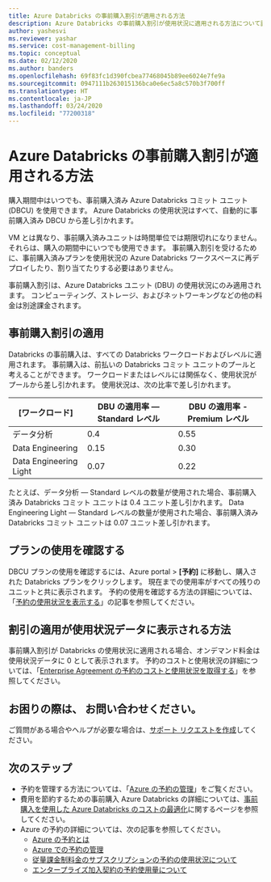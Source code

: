 ```yaml
---
title: Azure Databricks の事前購入割引が適用される方法
description: Azure Databricks の事前購入割引が使用状況に適用される方法について説明します。
author: yashesvi
ms.reviewer: yashar
ms.service: cost-management-billing
ms.topic: conceptual
ms.date: 02/12/2020
ms.author: banders
ms.openlocfilehash: 69f83fc1d390fcbea77468045b89ee6024e7fe9a
ms.sourcegitcommit: 0947111b263015136bca0e6ec5a8c570b3f700ff
ms.translationtype: HT
ms.contentlocale: ja-JP
ms.lasthandoff: 03/24/2020
ms.locfileid: "77200318"
---
```

# <a name="how-azure-databricks-pre-purchase-discount-is-applied"></a>Azure Databricks の事前購入割引が適用される方法

購入期間中はいつでも、事前購入済み Azure Databricks コミット ユニット (DBCU) を使用できます。 Azure Databricks の使用状況はすべて、自動的に事前購入済み DBCU から差し引かれます。

VM とは異なり、事前購入済みユニットは時間単位では期限切れになりません。 それらは、購入の期間中にいつでも使用できます。 事前購入割引を受けるために、事前購入済みプランを使用状況の Azure Databricks ワークスペースに再デプロイしたり、割り当てたりする必要はありません。

事前購入割引は、Azure Databricks ユニット (DBU) の使用状況にのみ適用されます。 コンピューティング、ストレージ、およびネットワーキングなどの他の料金は別途課金されます。

## <a name="pre-purchase-discount-application"></a>事前購入割引の適用

Databricks の事前購入は、すべての Databricks ワークロードおよびレベルに適用されます。 事前購入は、前払いの Databricks コミット ユニットのプールと考えることができます。 ワークロードまたはレベルには関係なく、使用状況がプールから差し引かれます。 使用状況は、次の比率で差し引かれます。

| **[ワークロード]** | **DBU の適用率 — Standard レベル** | **DBU の適用率 - Premium レベル** |
| --- | --- | --- |
| データ分析 | 0.4 | 0.55 |
| Data Engineering | 0.15 | 0.30 |
| Data Engineering Light | 0.07 | 0.22 |

たとえば、データ分析 — Standard レベルの数量が使用された場合、事前購入済み Databricks コミット ユニットは 0.4 ユニット差し引かれます。 Data Engineering Light — Standard レベルの数量が使用された場合、事前購入済み Databricks コミット ユニットは 0.07 ユニット差し引かれます。

## <a name="determine-plan-use"></a>プランの使用を確認する

DBCU プランの使用を確認するには、Azure portal > **[予約]** に移動し、購入された Databricks プランをクリックします。 現在までの使用率がすべての残りのユニットと共に表示されます。 予約の使用を確認する方法の詳細については、「[予約の使用状況を表示する](reservation-apis.md#see-reservation-usage)」の記事を参照してください。

## <a name="how-discount-application-shows-in-usage-data"></a>割引の適用が使用状況データに表示される方法

事前購入割引が Databricks の使用状況に適用される場合、オンデマンド料金は使用状況データに 0 として表示されます。 予約のコストと使用状況の詳細については、「[Enterprise Agreement の予約のコストと使用状況を取得する](understand-reserved-instance-usage-ea.md)」を参照してください。

## <a name="need-help-contact-us"></a>お困りの際は、 お問い合わせください。

ご質問がある場合やヘルプが必要な場合は、[サポート リクエストを作成](https://portal.azure.com/#blade/Microsoft_Azure_Support/HelpAndSupportBlade/newsupportrequest)してください。

## <a name="next-steps"></a>次のステップ

- 予約を管理する方法については、「[Azure の予約の管理](manage-reserved-vm-instance.md)」をご覧ください。
- 費用を節約するための事前購入 Azure Databricks の詳細については、[事前購入を使用した Azure Databricks のコストの最適化](prepay-databricks-reserved-capacity.md)に関するページを参照してください。
- Azure の予約の詳細については、次の記事を参照してください。
  - [Azure の予約とは](save-compute-costs-reservations.md)
  - [Azure での予約の管理](manage-reserved-vm-instance.md)
  - [従量課金制料金のサブスクリプションの予約の使用状況について](understand-reserved-instance-usage.md)
  - [エンタープライズ加入契約の予約使用量について](understand-reserved-instance-usage-ea.md)
